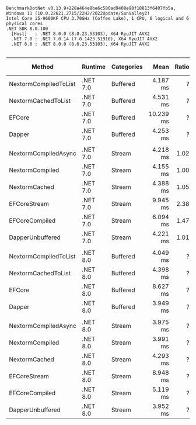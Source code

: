 ```

BenchmarkDotNet v0.13.9+228a464e8be6c580ad9408e98f18813f6407fb5a, Windows 11 (10.0.22621.2715/22H2/2022Update/SunValley2)
Intel Core i5-9600KF CPU 3.70GHz (Coffee Lake), 1 CPU, 6 logical and 6 physical cores
.NET SDK 8.0.100
  [Host]   : .NET 8.0.0 (8.0.23.53103), X64 RyuJIT AVX2
  .NET 7.0 : .NET 7.0.14 (7.0.1423.51910), X64 RyuJIT AVX2
  .NET 8.0 : .NET 8.0.0 (8.0.23.53103), X64 RyuJIT AVX2


```
| Method                | Runtime  | Categories | Mean      | Ratio | Gen0     | Gen1    | Allocated  | Alloc Ratio |
|---------------------- |--------- |----------- |----------:|------:|---------:|--------:|-----------:|------------:|
| NextormCompiledToList | .NET 7.0 | Buffered   |  4.187 ms |     ? |  46.8750 |       - |  229.36 KB |           ? |
| NextormCachedToList   | .NET 7.0 | Buffered   |  4.531 ms |     ? |  46.8750 |       - |  235.67 KB |           ? |
| EFCore                | .NET 7.0 | Buffered   | 10.239 ms |     ? | 218.7500 | 46.8750 |  1061.3 KB |           ? |
| Dapper                | .NET 7.0 | Buffered   |  4.253 ms |     ? |  39.0625 |       - |  188.91 KB |           ? |
|                       |          |            |           |       |          |         |            |             |
| NextormCompiledAsync  | .NET 7.0 | Stream     |  4.218 ms |  1.02 |  46.8750 |       - |  226.64 KB |        1.02 |
| NextormCompiled       | .NET 7.0 | Stream     |  4.155 ms |  1.00 |  46.8750 |       - |  221.96 KB |        1.00 |
| NextormCached         | .NET 7.0 | Stream     |  4.388 ms |  1.05 |  46.8750 |       - |   228.5 KB |        1.03 |
| EFCoreStream          | .NET 7.0 | Stream     |  9.945 ms |  2.38 | 234.3750 | 46.8750 | 1080.29 KB |        4.87 |
| EFCoreCompiled        | .NET 7.0 | Stream     |  6.094 ms |  1.47 | 109.3750 | 31.2500 |  534.38 KB |        2.41 |
| DapperUnbuffered      | .NET 7.0 | Stream     |  4.221 ms |  1.01 |  39.0625 |       - |  209.46 KB |        0.94 |
|                       |          |            |           |       |          |         |            |             |
| NextormCompiledToList | .NET 8.0 | Buffered   |  4.049 ms |     ? |  46.8750 |       - |  229.35 KB |           ? |
| NextormCachedToList   | .NET 8.0 | Buffered   |  4.398 ms |     ? |  46.8750 |       - |  235.68 KB |           ? |
| EFCore                | .NET 8.0 | Buffered   |  8.627 ms |     ? | 218.7500 | 31.2500 | 1071.48 KB |           ? |
| Dapper                | .NET 8.0 | Buffered   |  3.949 ms |     ? |  39.0625 |       - |  185.39 KB |           ? |
|                       |          |            |           |       |          |         |            |             |
| NextormCompiledAsync  | .NET 8.0 | Stream     |  3.975 ms |     ? |  46.8750 |       - |  225.86 KB |           ? |
| NextormCompiled       | .NET 8.0 | Stream     |  3.991 ms |     ? |  46.8750 |       - |  221.96 KB |           ? |
| NextormCached         | .NET 8.0 | Stream     |  4.293 ms |     ? |  46.8750 |       - |  228.36 KB |           ? |
| EFCoreStream          | .NET 8.0 | Stream     |  8.948 ms |     ? | 218.7500 | 31.2500 | 1060.78 KB |           ? |
| EFCoreCompiled        | .NET 8.0 | Stream     |  5.119 ms |     ? | 109.3750 | 31.2500 |  534.38 KB |           ? |
| DapperUnbuffered      | .NET 8.0 | Stream     |  3.952 ms |     ? |  42.9688 |       - |  208.67 KB |           ? |

